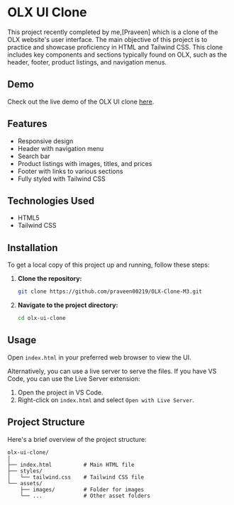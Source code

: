 # OLX UI Clone

This project recently completed by me,[Praveen] which is a clone of the OLX website's user interface. The main objective of this project is to practice and showcase proficiency in HTML and Tailwind CSS. This clone includes key components and sections typically found on OLX, such as the header, footer, product listings, and navigation menus.

## Demo

Check out the live demo of the OLX UI clone [here](https://olx-clone-ui.netlify.app/).

## Features

- Responsive design
- Header with navigation menu
- Search bar
- Product listings with images, titles, and prices
- Footer with links to various sections
- Fully styled with Tailwind CSS

## Technologies Used

- HTML5
- Tailwind CSS

## Installation

To get a local copy of this project up and running, follow these steps:

1. **Clone the repository:**

   ```bash
   git clone https://github.com/praveen00219/OLX-Clone-M3.git
   ```

2. **Navigate to the project directory:**

   ```bash
   cd olx-ui-clone
   ```

## Usage

Open `index.html` in your preferred web browser to view the UI.

Alternatively, you can use a live server to serve the files. If you have VS Code, you can use the Live Server extension:

1. Open the project in VS Code.
2. Right-click on `index.html` and select `Open with Live Server`.

## Project Structure

Here's a brief overview of the project structure:

```plaintext
olx-ui-clone/
│
├── index.html          # Main HTML file
├── styles/
│   └── tailwind.css    # Tailwind CSS file
└── assets/
    ├── images/         # Folder for images
    └── ...             # Other asset folders
```
